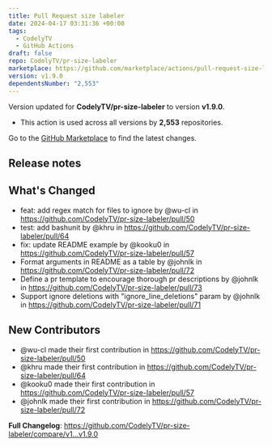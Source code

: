 ```yaml
---
title: Pull Request size labeler
date: 2024-04-17 03:31:36 +00:00
tags:
  - CodelyTV
  - GitHub Actions
draft: false
repo: CodelyTV/pr-size-labeler
marketplace: https://github.com/marketplace/actions/pull-request-size-labeler
version: v1.9.0
dependentsNumber: "2,553"
---
```



Version updated for **CodelyTV/pr-size-labeler** to version **v1.9.0**.
- This action is used across all versions by **2,553** repositories.

Go to the [GitHub Marketplace](https://github.com/marketplace/actions/pull-request-size-labeler) to find the latest changes.

## Release notes

## What's Changed
* feat: add regex match for files to ignore by @wu-cl in https://github.com/CodelyTV/pr-size-labeler/pull/50
* test: add bashunit  by @khru in https://github.com/CodelyTV/pr-size-labeler/pull/64
* fix: update README example by @kooku0 in https://github.com/CodelyTV/pr-size-labeler/pull/57
* Format arguments in README as a table by @johnlk in https://github.com/CodelyTV/pr-size-labeler/pull/72
* Define a pr template to encourage thorough pr descriptions by @johnlk in https://github.com/CodelyTV/pr-size-labeler/pull/73
* Support ignore deletions with "ignore_line_deletions" param by @johnlk in https://github.com/CodelyTV/pr-size-labeler/pull/71

## New Contributors
* @wu-cl made their first contribution in https://github.com/CodelyTV/pr-size-labeler/pull/50
* @khru made their first contribution in https://github.com/CodelyTV/pr-size-labeler/pull/64
* @kooku0 made their first contribution in https://github.com/CodelyTV/pr-size-labeler/pull/57
* @johnlk made their first contribution in https://github.com/CodelyTV/pr-size-labeler/pull/72

**Full Changelog**: https://github.com/CodelyTV/pr-size-labeler/compare/v1...v1.9.0
